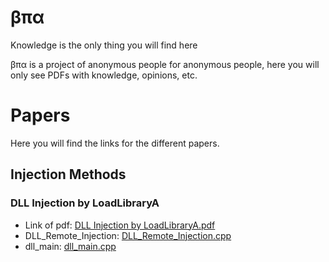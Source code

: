 # βπα
Knowledge is the only thing you will find here


βπα is a project of anonymous people for anonymous people, here you will only see PDFs with knowledge, opinions, etc.


# Papers

Here you will find the links for the different papers.


## Injection Methods

### DLL Injection by LoadLibraryA
- Link of pdf: <a href="https://github.com/beta-pi-alpha/BetaPiAlpha/blob/master/Injection/DLL%20Injection%20by%20LoadLibraryA.pdf"> DLL Injection by LoadLibraryA.pdf</a>
- DLL_Remote_Injection: <a href="https://github.com/beta-pi-alpha/BetaPiAlpha/blob/master/Injection/DLL_Remote_Injection.cpp">DLL_Remote_Injection.cpp</a>
- dll_main: <a href="https://github.com/beta-pi-alpha/BetaPiAlpha/blob/master/Injection/dll_main.cpp">dll_main.cpp</a>
